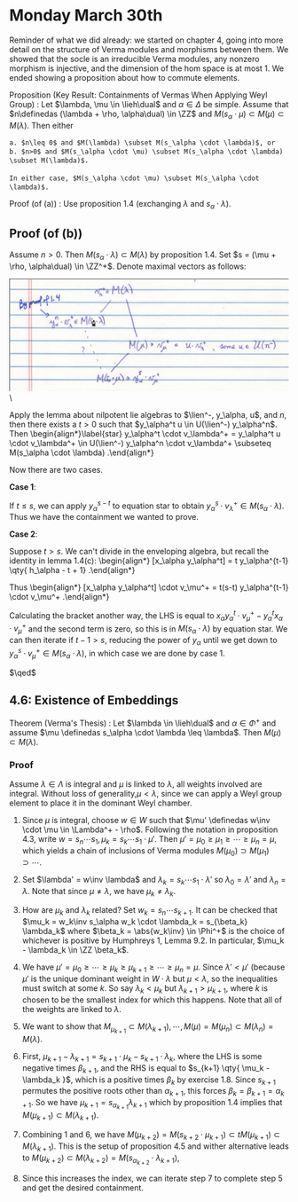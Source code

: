 # Monday March 30th

Reminder of what we did already: we started on chapter 4, going into more detail on the structure of Verma modules and morphisms between them.
We showed that the socle is an irreducible Verma modules, any nonzero morphism is injective, and the dimension of the hom space is at most 1.
We ended showing a proposition about how to commute elements.

Proposition (Key Result: Containments of Vermas When Applying Weyl Group)
:   Let $\lambda, \mu \in \lieh\dual$ and $\alpha\in\Delta$ be simple.
    Assume that $n\definedas (\lambda + \rho, \alpha\dual) \in \ZZ$ and $M(s_\alpha \cdot \mu) \subset M(\mu) \subset M(\lambda)$.
    Then either

    a. $n\leq 0$ and $M(\lambda) \subset M(s_\alpha \cdot \lambda)$, or
    b. $n>0$ and $M(s_\alpha \cdot \mu) \subset M(s_\alpha \cdot \lambda) \subset M(\lambda)$.

    In either case, $M(s_\alpha \cdot \mu) \subset M(s_\alpha \cdot \lambda)$.

Proof (of (a))
: Use proposition 1.4 (exchanging $\lambda$ and $s_\alpha \cdot \lambda$).

## Proof (of (b))

Assume $n>0$.
Then $M(s_\alpha \cdot \lambda) \subset M(\lambda)$ by proposition 1.4.
Set $s = (\mu + \rho, \alpha\dual) \in \ZZ^+$.
Denote maximal vectors as follows:

![Image](figures/2020-03-30-09:29.png)\

Apply the lemma about nilpotent lie algebras to $\lien^-, y_\alpha, u$, and $n$, then there exists a $t>0$ such that $y_\alpha^t u \in U(\lien^-) y_\alpha^n$.
Then
\begin{align*}\label{star}
y_\alpha^t \cdot v_\lambda^+ = y_\alpha^t u \cdot v_\lambda^+ \in U(\lien^-) y_\alpha^n \cdot v_\lambda^+ \subseteq M(s_\alpha \cdot \lambda)
.\end{align*}

Now there are two cases.

**Case 1**:

If $t\leq s$, we can apply $y_\alpha^{s-t}$ to equation star to obtain $y_\alpha^s \cdot v_\lambda^+ \in M(s_\alpha \cdot \lambda)$.
Thus we have the containment we wanted to prove.

**Case 2**:

Suppose $t > s$.
We can't divide in the enveloping algebra, but recall the identity in lemma 1.4(c):
\begin{align*}
[x_\alpha y_\alpha^t] = t y_\alpha^{t-1} \qty{ h_\alpha - t + 1}
.\end{align*}

Thus
\begin{align*}
[x_\alpha y_\alpha^t] \cdot v_\mu^+ = t(s-t) y_\alpha^{t-1} \cdot v_\mu^+
.\end{align*}

Calculating the bracket another way, the LHS is equal to $x_\alpha y_\alpha^t \cdot v_\mu^+ - y_\alpha^t x_\alpha \cdot v_\mu^+$ and the second term is zero, so this is in $M(s_\alpha \cdot \lambda)$ by equation star.
We can then iterate if  $t-1 > s$, reducing the power of $y_\alpha$ until we get down to $y_\alpha^s \cdot v_\mu^+ \in M(s_\alpha \cdot \lambda)$, in which case we are done by case 1.

$\qed$

## 4.6: Existence of Embeddings

Theorem (Verma's Thesis)
: Let $\lambda \in \lieh\dual$ and $\alpha\in\Phi^+$ and assume $\mu \definedas s_\alpha \cdot \lambda \leq \lambda$.
  Then $M(\mu) \subset M(\lambda)$.

### Proof

Assume $\lambda \in \Lambda$ is integral and $\mu$ is linked to $\lambda$, all weights involved are integral.
Without loss of generality,$\mu < \lambda$, since we can apply a Weyl group element to place it in the dominant Weyl chamber.

1. Since $\mu$ is integral, choose $w\in W$ such that $\mu' \definedas w\inv \cdot \mu \in \Lambda^+ - \rho$.
    Following the notation in proposition 4.3, write $w = s_n \cdots s_1, \mu_k = s_k \cdots s_1 \cdot \mu'$.
    Then $\mu' = \mu_0 \geq \mu_1 \geq \cdots \geq \mu_n = \mu$, which yields a chain of inclusions of Verma modules $M(\mu_0) \supset M(\mu_1) \supset \cdots$.

2. Set $\lambda' = w\inv \lambda$ and $\lambda_k = s_k \cdots s_1 \cdot \lambda'$ so $\lambda_0 = \lambda'$ and $\lambda_n = \lambda$.
    Note that since $\mu \neq \lambda$, we have $\mu_k \neq \lambda_k$.

3. How are $\mu_k$ and $\lambda_k$ related? Set $w_k = s_n \cdots s_{k+1}$.
    It can be checked that $\mu_k = w_k\inv s_\alpha w_k \cdot \lambda_k = s_{\beta_k} \lambda_k$ where $\beta_k = \abs{w_k\inv} \in \Phi^+$ is the choice of whichever is positive by Humphreys 1, Lemma 9.2.
    In particular, $\mu_k - \lambda_k \in \ZZ \beta_k$.

4. We have $\mu' = \mu_0 \geq \cdots \geq \mu_k \geq \mu_{k+1} \geq \cdots \geq \mu_n = \mu$.
    Since $\lambda'<\mu'$ (because $\mu'$ is the unique dominant weight in $W\cdot \lambda$ but $\mu < \lambda$, so the inequalities must switch at some $k$.
    So say $\lambda_k < \mu_k$ but $\lambda_{k+1} > \mu_{k+1}$, where $k$ is chosen to be the smallest index for which this happens.
    Note that all of the weights are linked to $\lambda$.

5. We want to show that $M_{\mu_{k+1}} \subset M(\lambda_{k+1}), \cdots, M(\mu) = M(\mu_n) \subset M(\lambda_n) = M(\lambda)$.

6. First, $\mu_{k+1} - \lambda_{k+1} = s_{k+1} \cdot \mu_k - s_{k+1} \cdot \lambda_k$, where the LHS is some negative times $\beta_{k+1}$, and the RHS is equal to $s_{k+1} \qty{ \mu_k - \lambda_k }$, which is a positive times $\beta_k$ by exercise 1.8.
    Since $s_{k+1}$ permutes the positive roots other than $\alpha_{k+1}$, this forces $\beta_k = \beta_{k+1} = \alpha_{k+1}$.
    So we have $\mu_{k+1} = s_{\alpha_{k+1}} \lambda_{k+1}$ which by proposition 1.4 implies that $M(\mu_{k+1}) \subset M(\lambda_{k+1})$.

7. Combining 1 and 6, we have $M(\mu_{k+2}) = M(s_{k+2} \cdot \mu_{k+1}) \subset tM(\mu_{k+1}) \subset M(\lambda_{k+1})$.
    This is the setup of proposition 4.5 and wither alternative leads to $M(\mu_{k+2}) \subset M(\lambda_{k+2}) = M(s_{\alpha_{k+2}} \cdot \lambda_{k+1})$,

8. Since this increases the index, we can iterate step 7 to complete step 5 and get the desired containment.
